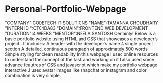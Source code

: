 # Personal-Portfolio-Webpage
"COMPANY":CODETECH IT SOLUTIONS
"NAME":TAMANNA CHOUDHARY
"INTERN ID ":CT04DA83
"DOMAIN":FRONTEND WEB DEVELOPMENT
"DURATION":4 WEEKS
"MENTOR":NEELA SANTOSH
Certainly! Below is a basic portfolio website using HTML and CSS that showcases a developer’s project . It includes:
A header with the developer’s name
A single project section
A detailed, continuous paragraph of approximately 500 words
Simple styling for clean readability
In this webpage I used online resources to understand the concept of the task and working on it I also used some advance feautres of CSS and javascript  which make my portfolio webpage interactive .I used avatar images like snapchat or instagram and color combination is very simple.


